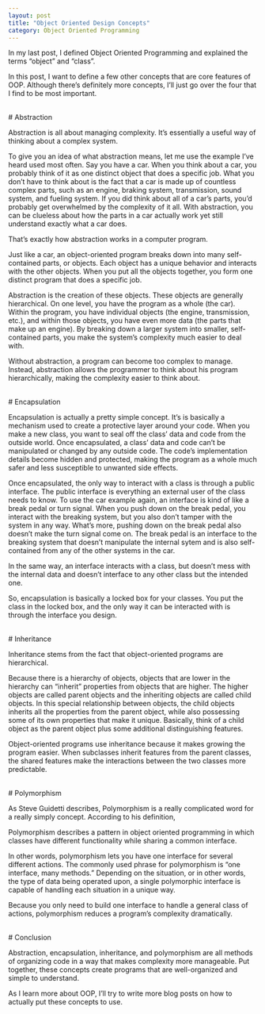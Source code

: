 ```yaml
---
layout: post
title: "Object Oriented Design Concepts"
category: Object Oriented Programming
---
```


In my last post, I defined Object Oriented Programming and explained the terms “object” and “class”.

In this post, I want to define a few other concepts that are core features of OOP. Although there’s definitely more concepts, I’ll just go over the four that I find to be most important.

<br>
# Abstraction

Abstraction is all about managing complexity. It’s essentially a useful way of thinking about a complex system.

To give you an idea of what abstraction means, let me use the example I’ve heard used most often. Say you have a car. When you think about a car, you probably think of it as one distinct object that does a specific job. What you don’t have to think about is the fact that a car is made up of countless complex parts, such as an engine, braking system, transmission, sound system, and fueling system. If you did think about all of a car’s parts, you’d probably get overwhelmed by the complexity of it all. With abstraction, you can be clueless about how the parts in a car actually work yet still understand exactly what a car does.

That’s exactly how abstraction works in a computer program.

Just like a car, an object-oriented program breaks down into many self-contained parts, or objects. Each object has a unique behavior and interacts with the other objects. When you put all the objects together, you form one distinct program that does a specific job.

Abstraction is the creation of these objects. These objects are generally hierarchical. On one level, you have the program as a whole (the car). Within the program, you have individual objects (the engine, transmission, etc.), and within those objects, you have even more data (the parts that make up an engine). By breaking down a larger system into smaller, self-contained parts, you make the system’s complexity much easier to deal with.

Without abstraction, a program can become too complex to manage. Instead, abstraction allows the programmer to think about his program hierarchically, making the complexity easier to think about.

<br> 
# Encapsulation

Encapsulation is actually a pretty simple concept. It’s is basically a mechanism used to create a protective layer around your code. When you make a new class, you want to seal off the class’ data and code from the outside world. Once encapsulated, a class’ data and code can’t be manipulated or changed by any outside code. The code’s implementation details become hidden and protected, making the program as a whole much safer and less susceptible to unwanted side effects.

Once encapsulated, the only way to interact with a class is through a public interface. The public interface is everything an external user of the class needs to know. To use the car example again, an interface is kind of like a break pedal or turn signal. When you push down on the break pedal, you interact with the breaking system, but you also don’t tamper with the system in any way. What’s more, pushing down on the break pedal also doesn’t make the turn signal come on. The break pedal is an interface to the breaking system that doesn’t manipulate the internal sytem and is also self-contained from any of the other systems in the car.

In the same way, an interface interacts with a class, but doesn’t mess with the internal data and doesn’t interface to any other class but the intended one.

So, encapsulation is basically a locked box for your classes. You put the class in the locked box, and the only way it can be interacted with is through the interface you design.

<br>
# Inheritance

Inheritance stems from the fact that object-oriented programs are hierarchical.

Because there is a hierarchy of objects, objects that are lower in the hierarchy can “inherit” properties from objects that are higher. The higher objects are called parent objects and the inheriting objects are called child objects. In this special relationship between objects, the child objects inherits all the properties from the parent object, while also possessing some of its own properties that make it unique. Basically, think of a child object as the parent object plus some additional distinguishing features.

Object-oriented programs use inheritance because it makes growing the program easier. When subclasses inherit features from the parent classes, the shared features make the interactions between the two classes more predictable.

<br>
# Polymorphism

As Steve Guidetti describes, Polymorphism is a really complicated word for a really simply concept. According to his definition,

Polymorphism describes a pattern in object oriented programming in which classes have different functionality while sharing a common interface.

In other words, polymorphism lets you have one interface for several different actions. The commonly used phrase for polymorphism is “one interface, many methods.” Depending on the situation, or in other words, the type of data being operated upon, a single polymorphic interface is capable of handling each situation in a unique way.

Because you only need to build one interface to handle a general class of actions, polymorphism reduces a program’s complexity dramatically.

<br>
# Conclusion

Abstraction, encapsulation, inheritance, and polymorphism are all methods of organizing code in a way that makes complexity more manageable. Put together, these concepts create programs that are well-organized and simple to understand.

As I learn more about OOP, I’ll try to write more blog posts on how to actually put these concepts to use.
